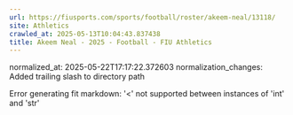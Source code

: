 ```yaml
---
url: https://fiusports.com/sports/football/roster/akeem-neal/13118/
site: Athletics
crawled_at: 2025-05-13T10:04:43.837438
title: Akeem Neal - 2025 - Football - FIU Athletics
---
```

normalized_at: 2025-05-22T17:17:22.372603
normalization_changes: Added trailing slash to directory path

Error generating fit markdown: '<' not supported between instances of 'int' and 'str'